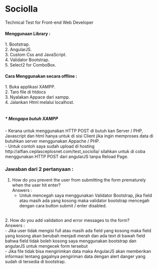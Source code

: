 # Sociolla
Technical Test for Front-end Web Developer<br>
<h4>Menggunaan Library :</h4>
1. Bootstrap.<br>
2. AngularJS.<br>
3. Custom Css and JavaScript.<br>
4. Validator Bootstrap.<br>
5. Select2 for ComboBox.<br>

<h4>Cara Menggunakan secara offline :</h4>
1. Buka applikasi XAMPP.<br>
2. Taro file di htdocs<br>
3. Nyalakan Appace dari xampp.<br>
4. Jalankan Html melalui localhost.<br><br>

<h5>* Mengapa butuh XAMPP</h5>
	- Kerana untuk menggunakan HTTP POST di butuh kan Server / PHP, Javascript dan html hanya untuk di sisi Client jika ingin memproses data di butuhkan server menggunakan Appache / PHP.<br>
	- Untuk contoh saya sudah upload di hosting http://alfian.ceplasceplosnet.com/test_sociolla/ silahkan untuk di coba menggunakan HTTP POST dari angularJS tanpa Reload Page.
<br>
<h3>Jawaban dari 2 pertanyaan :</h3>

1. How do you prevent the user from submitting the form prematurely when the user hit enter?<br>
Answers :<br>
	- Untuk mencegah saya menggunakan Validator Bootstrap, jika field atau masih ada yang kosong maka validator bootstrap mencegah dengan cara button submit / enter disabled.
<br>
2. How do you add validation and error messages to the form?<br>
Answers :<br>
	- Jika user tidak mengisi full atau masih ada field yang kosong maka field yang kosong akan berubah menjadi merah dan ada text di bawah field bahwa field tidak boleh kosong saya menggunakan bootstrap dan angularJS untuk mengecek form tersebut
<br>
	- Jika file tidak bisa mengirimkan data maka AngularJS akan memberikan informasi tentang gagalnya pengiriman data dengan alert danger yang sudah di tersedia di bootstrap.
